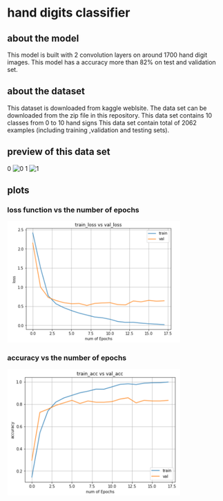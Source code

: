 # hand digits classifier

## about the model
This model is built with 2 convolution layers on around 1700 hand digit images. 
This model has a accuracy more than 82% on test and validation set.

## about the dataset
This dataset is downloaded from kaggle weblsite.
The data set can be downloaded from the zip file in this repository.
This data set contains 10 classes from 0 to 10 hand signs
This data set contain total of 2062 examples (including training ,validation and testing sets).

## preview of this data set

0 ![0](https://user-images.githubusercontent.com/61901749/84565122-9d9fb800-ad84-11ea-9cae-7f3428619bcc.JPG)  1 ![1](https://user-images.githubusercontent.com/61901749/84565189-0a1ab700-ad85-11ea-91c7-402ec1e2807e.JPG)




## plots
### loss function vs the number of epochs

<img src="images/loss_vs_epochs .png" width=400>

### accuracy vs the number of epochs

<img src="images/accuracy_vs_epochs.png" width=400>



